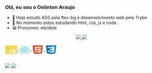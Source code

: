 ### Olá, eu sou o Oelinton Araujo

- 👀 Hoje estudo ADS pela ftec-bg e desenvolvimento web pela Trybe
- 🌱 No momento estou estudando html, css, js e node.
- :grinning: Pronomes: ele/dele

<div align="center">
  <a href="https://github.com/OelintonAraujo">
  <img height="160em" src="https://github-readme-stats.vercel.app/api?username=OelintonAraujo&show_icons=true&theme=dracula&include_all_commits=true&count_private=dark"/>
  <img height="140em" src="https://github-readme-stats.vercel.app/api/top-langs/?username=OelintonAraujo&layout=compact&langs_count=7&theme=dark"/>
</div>

<div style="display: inline_block"><br>
  <img align="center" alt="Rafa-Js" height="30" width="40" src="https://raw.githubusercontent.com/devicons/devicon/master/icons/javascript/javascript-plain.svg">
  <img align="center" alt="Rafa-React" height="30" width="40" src="https://raw.githubusercontent.com/devicons/devicon/master/icons/react/react-original.svg">
  <img align="center" alt="Rafa-HTML" height="30" width="40" src="https://raw.githubusercontent.com/devicons/devicon/master/icons/html5/html5-original.svg">
  <img align="center" alt="Rafa-CSS" height="30" width="40" src="https://raw.githubusercontent.com/devicons/devicon/master/icons/css3/css3-original.svg">
</div>
  
  ##
  
  <div> 
  <a href = "mailto:oelinton.dearaujo@gmail.com"><img src="https://img.shields.io/badge/-Gmail-%23333?style=for-the-badge&logo=gmail&logoColor=white" target="_blank"></a>
  <a href="https://www.linkedin.com/in//oelinton-a-697a26128" target="_blank"><img src="https://img.shields.io/badge/-LinkedIn-%230077B5?style=for-the-badge&logo=linkedin&logoColor=white" target="_blank"></a>
  </div>
  

